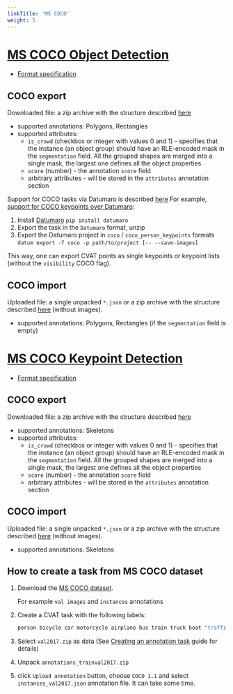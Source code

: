 ```yaml
---
linkTitle: 'MS COCO'
weight: 5
---
```


# [MS COCO Object Detection](http://cocodataset.org/#format-data)

- [Format specification](https://openvinotoolkit.github.io/datumaro/docs/formats/coco/)

## COCO export

Downloaded file: a zip archive with the structure described [here](https://openvinotoolkit.github.io/datumaro/docs/formats/coco/#import-coco-dataset)

- supported annotations: Polygons, Rectangles
- supported attributes:
  - `is_crowd` (checkbox or integer with values 0 and 1) -
    specifies that the instance (an object group) should have an
    RLE-encoded mask in the `segmentation` field. All the grouped shapes
    are merged into a single mask, the largest one defines all
    the object properties
  - `score` (number) - the annotation `score` field
  - arbitrary attributes - will be stored in the `attributes` annotation section

Support for COCO tasks via Datumaro is described [here](https://openvinotoolkit.github.io/datumaro/docs/formats/coco/#export-to-other-formats)
For example, [support for COCO keypoints over Datumaro](https://github.com/openvinotoolkit/cvat/issues/2910#issuecomment-726077582):

1. Install [Datumaro](https://github.com/openvinotoolkit/datumaro)
   `pip install datumaro`
2. Export the task in the `Datumaro` format, unzip
3. Export the Datumaro project in `coco` / `coco_person_keypoints` formats
   `datum export -f coco -p path/to/project [-- --save-images]`

This way, one can export CVAT points as single keypoints or
keypoint lists (without the `visibility` COCO flag).

## COCO import

Uploaded file: a single unpacked `*.json` or a zip archive with the structure described
[here](https://openvinotoolkit.github.io/datumaro/docs/formats/coco/#import-coco-dataset)
(without images).

- supported annotations: Polygons, Rectangles (if the `segmentation` field is empty)

# [MS COCO Keypoint Detection](https://cocodataset.org/#keypoints-2020)

- [Format specification](https://openvinotoolkit.github.io/datumaro/docs/formats/coco/)

## COCO export

Downloaded file: a zip archive with the structure described [here](https://openvinotoolkit.github.io/datumaro/docs/formats/coco/#import-coco-dataset)

- supported annotations: Skeletons
- supported attributes:
  - `is_crowd` (checkbox or integer with values 0 and 1) -
    specifies that the instance (an object group) should have an
    RLE-encoded mask in the `segmentation` field. All the grouped shapes
    are merged into a single mask, the largest one defines all
    the object properties
  - `score` (number) - the annotation `score` field
  - arbitrary attributes - will be stored in the `attributes` annotation section

## COCO import

Uploaded file: a single unpacked `*.json` or a zip archive with the structure described
[here](https://openvinotoolkit.github.io/datumaro/docs/formats/coco/#import-coco-dataset)
(without images).

- supported annotations: Skeletons

## How to create a task from MS COCO dataset

1. Download the [MS COCO dataset](https://openvinotoolkit.github.io/datumaro/docs/formats/coco/#import-coco-dataset).

   For example `val images` and `instances` annotations

2. Create a CVAT task with the following labels:

   ```bash
   person bicycle car motorcycle airplane bus train truck boat "traffic light" "fire hydrant" "stop sign" "parking meter" bench bird cat dog horse sheep cow elephant bear zebra giraffe backpack umbrella handbag tie suitcase frisbee skis snowboard "sports ball" kite "baseball bat" "baseball glove" skateboard surfboard "tennis racket" bottle "wine glass" cup fork knife spoon bowl banana apple sandwich orange broccoli carrot "hot dog" pizza donut cake chair couch "potted plant" bed "dining table" toilet tv laptop mouse remote keyboard "cell phone" microwave oven toaster sink refrigerator book clock vase scissors "teddy bear" "hair drier" toothbrush
   ```

3. Select `val2017.zip` as data
   (See [Creating an annotation task](/docs/manual/basics/creating_an_annotation_task/)
   guide for details)

4. Unpack `annotations_trainval2017.zip`

5. click `Upload annotation` button,
   choose `COCO 1.1` and select `instances_val2017.json`
   annotation file. It can take some time.
